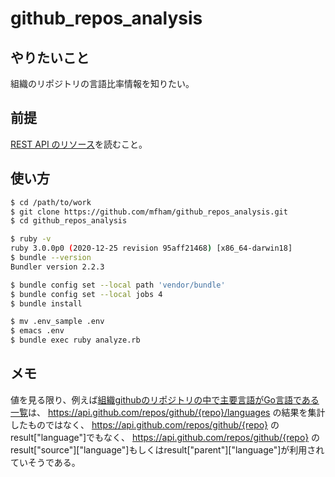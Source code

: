 # github_repos_analysis

## やりたいこと

組織のリポジトリの言語比率情報を知りたい。

## 前提

[REST API のリソース](https://docs.github.com/ja/free-pro-team@latest/rest/overview/resources-in-the-rest-api)を読むこと。

## 使い方

```bash
$ cd /path/to/work
$ git clone https://github.com/mfham/github_repos_analysis.git
$ cd github_repos_analysis

$ ruby -v
ruby 3.0.0p0 (2020-12-25 revision 95aff21468) [x86_64-darwin18]
$ bundle --version
Bundler version 2.2.3

$ bundle config set --local path 'vendor/bundle'
$ bundle config set --local jobs 4
$ bundle install

$ mv .env_sample .env
$ emacs .env
$ bundle exec ruby analyze.rb
```

## メモ

値を見る限り、例えば[組織githubのリポジトリの中で主要言語がGo言語である一覧](https://github.com/github?q=&type=&language=go)は、
https://api.github.com/repos/github/{repo}/languages の結果を集計したものではなく、
https://api.github.com/repos/github/{repo} の result["language"]でもなく、
https://api.github.com/repos/github/{repo} の result["source"]["language"]もしくはresult["parent"]["language"]が利用されていそうである。
